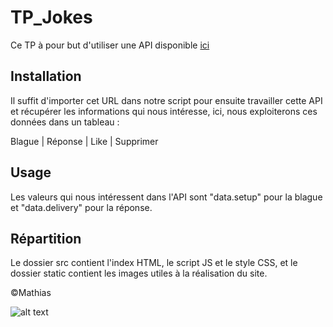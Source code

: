 # TP_Jokes

Ce TP à pour but d'utiliser une API disponible [ici](https://v2.jokeapi.dev/joke/Any?lang=fr&blacklistFlags=nsfw,religious,political,racist,sexist,explicit)

## Installation

Il suffit d'importer cet URL dans notre script pour ensuite travailler cette API et récupérer les informations qui nous intéresse, ici, nous exploiterons ces données dans un tableau :

Blague | Réponse | Like | Supprimer

## Usage

Les valeurs qui nous intéressent dans l'API sont "data.setup" pour la blague et "data.delivery" pour la réponse.

## Répartition

Le dossier src contient l'index HTML, le script JS et le style CSS, et le dossier static contient les images utiles à la réalisation du site.

©Mathias  

![alt text]()
